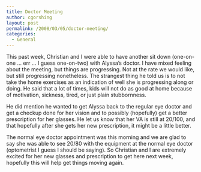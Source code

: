 ```yaml
---
title: Doctor Meeting
author: cgorshing
layout: post
permalink: /2008/03/05/doctor-meeting/
categories:
  - General
---
```

This past week, Christian and I were able to have another sit down (one-on-one &#8230; err &#8230; I guess one-on-two) with Alyssa&#8217;s doctor. I have mixed feeling about the meeting, but things are progressing. Not at the rate we would like, but still progressing nonetheless. The strangest thing he told us is to not take the home exercises as an indication of well she is progressing along or doing. He said that a lot of times, kids will not do as good at home because of motivation, sickness, tired, or just plain stubbornness.

He did mention he wanted to get Alyssa back to the regular eye doctor and get a checkup done for her vision and to possibly (hopefully) get a better prescription for her glasses. He let us know that her VA is still at 20/100, and that hopefully after she gets her new prescription, it might be a little better.

The normal eye doctor appointment was this morning and we are glad to say she was able to see 20/80 with the equipment at the normal eye doctor (optometrist I guess I should be saying). So Christian and I are extremely excited for her new glasses and prescription to get here next week, hopefully this will help get things moving again.
